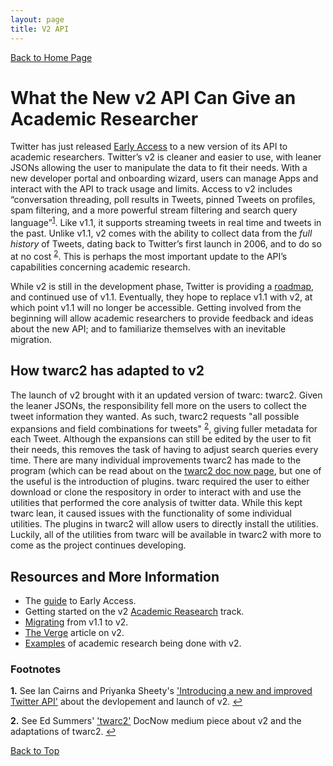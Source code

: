 ```yaml
---
layout: page
title: V2 API
---
```


[Back to Home Page](index.md)   

# What the New v2 API Can Give an Academic Researcher


Twitter has just released [Early Access](https://developer.twitter.com/en/docs/twitter-api/early-access) to a new version of its API to academic researchers. Twitter’s v2 is cleaner and easier to use, with leaner JSONs allowing the user to manipulate the data to fit their needs. With a new developer portal and onboarding wizard, users can manage Apps and interact with the API to track usage and limits. Access to v2 includes “conversation threading, poll results in Tweets, pinned Tweets on profiles, spam filtering, and a more powerful stream filtering and search query language”<sup id="a1">[1](#f1)</sup>. Like v1.1, it supports streaming tweets in real time and tweets in the past. Unlike v1.1, v2 comes with the ability to collect data from the _full history_ of Tweets, dating back to Twitter’s first launch in 2006, and to do so at no cost <sup id="a2">[2](#f2)</sup>. This is perhaps the most important update to the API’s capabilities concerning academic research. 
 
 
While v2 is still in the development phase, Twitter is providing a [roadmap](https://trello.com/b/myf7rKwV/twitter-developer-platform-roadmap ), and continued use of v1.1. Eventually, they hope to replace v1.1 with v2,  at which point v1.1 will no longer be accessible. Getting involved from the beginning will allow academic researchers to provide feedback and ideas about the new API; and to familiarize themselves with an inevitable migration. 


## How twarc2 has adapted to v2  

The launch of v2 brought with it an updated version of twarc: twarc2. Given the leaner JSONs, the responsibility fell more on the users to collect the tweet information they wanted. As such, twarc2 requests "all possible expansions and field combinations for tweets" <sup id="a2">[2](#f2)</sup>, giving fuller metadata for each Tweet. Although the expansions can still be edited by the user to fit their needs, this removes the task of having to adjust search queries every time. There are many individual improvements twarc2 has made to the program (which can be read about on the [twarc2 doc now page](https://twarc-project.readthedocs.io/en/latest/twarc2/), but one of the useful is the introduction of plugins. twarc required the user to either download or clone the respository in order to interact with and use the utilities that performed the core analysis of twitter data. While this kept twarc lean, it caused issues with the functionality of some individual utilities. The plugins in twarc2 will allow users to directly install the utilities. Luckily, all of the utilities from twarc will be available in twarc2 with more to come as the project continues developing. 


## Resources and More Information

- The [guide](https://developer.twitter.com/en/products/twitter-api/early-access/guide) to Early Access.
- Getting started on the v2 [Academic Reasearch](https://developer.twitter.com/en/solutions/academic-research/resources) track. 
- [Migrating](https://developer.twitter.com/en/docs/twitter-api/migrate) from v1.1 to v2.
- [The Verge](https://www.theverge.com/2020/8/12/21364644/twitter-api-v2-new-access-tiers-developer-portal-support-developers) article on v2.  
- [Examples](https://developer.twitter.com/en/solutions/academic-research#uc-davis-and-max-planck-institute-for-human-development) of academic research being done with v2.    


### Footnotes

<b id="f1">1.</b> See Ian Cairns and Priyanka Sheety's ['Introducing a new and improved Twitter API'](https://blog.twitter.com/developer/en_us/topics/tools/2020/introducing_new_twitter_api.html) about the devlopement and launch of v2. [↩](#a1)   

<b id="f2">2.</b> See Ed Summers' ['twarc2'](https://news.docnow.io/twarc2-779278e66ea0) DocNow medium piece about v2 and the adaptations of twarc2. [↩](#a2)      


[Back to Top](#what-the-new-v2-api-can-give-an-academic-researcher)   
